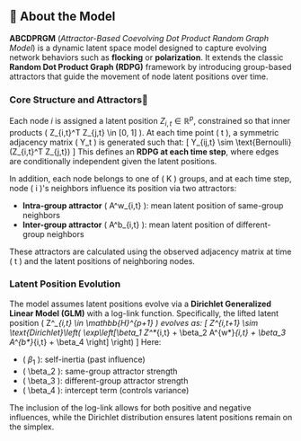 ## 📘 About the Model

**ABCDPRGM** (*Attractor-Based Coevolving Dot Product Random Graph Model*) is a dynamic latent space model designed to capture evolving network behaviors such as **flocking** or **polarization**. It extends the classic **Random Dot Product Graph (RDPG)** framework by introducing group-based attractors that guide the movement of node latent positions over time.

### Core Structure and Attractors🧲

Each node $i$ is assigned a latent position $Z_{i,t} \in \mathbb{R}^p$, constrained so that inner products \( Z_{i,t}^T Z_{j,t} \in [0, 1] \). At each time point \( t \), a symmetric adjacency matrix \( Y_t \) is generated such that:
\[
Y_{ij,t} \sim \text{Bernoulli}(Z_{i,t}^T Z_{j,t})
\]
This defines an **RDPG at each time step**, where edges are conditionally independent given the latent positions.

In addition, each node belongs to one of \( K \) groups, and at each time step, node \( i \)'s neighbors influence its position via two attractors:
- **Intra-group attractor** \( A^w_{i,t} \): mean latent position of same-group neighbors
- **Inter-group attractor** \( A^b_{i,t} \): mean latent position of different-group neighbors

These attractors are calculated using the observed adjacency matrix at time \( t \) and the latent positions of neighboring nodes.

### Latent Position Evolution

The model assumes latent positions evolve via a **Dirichlet Generalized Linear Model (GLM)** with a log-link function. Specifically, the lifted latent position \( Z^*_{i,t} \in \mathbb{H}^{p+1} \) evolves as:
\[
Z^*_{i,t+1} \sim \text{Dirichlet}\left( \exp\left[\beta_1 Z^*_{i,t} + \beta_2 A^{w*}_{i,t} + \beta_3 A^{b*}_{i,t} + \beta_4 \right] \right)
\]
Here:
- \( $\beta_1$ \): self-inertia (past influence)
- \( \beta_2 \): same-group attractor strength
- \( \beta_3 \): different-group attractor strength
- \( \beta_4 \): intercept term (controls variance)

The inclusion of the log-link allows for both positive and negative influences, while the Dirichlet distribution ensures latent positions remain on the simplex.